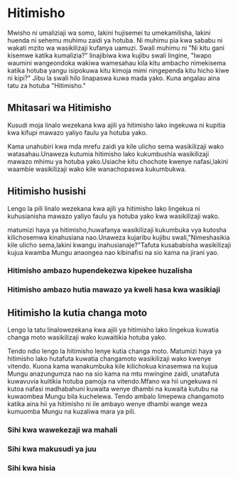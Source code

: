 # Hitimisho

Mwisho ni umaliziaji wa somo, lakini hujisemei tu umekamilisha, lakini huenda ni sehemu muhimu zaidi ya hotuba. Ni muhimu pia kwa sababu ni wakati mzito wa wasikilizaji kufanya uamuzi. Swali muhimu ni "Ni kitu gani kisemwe katika kumalizia?" linajibiwa kwa kujibu swali lingine, "Iwapo waumini wangeondoka wakiwa wamesahau kila kitu ambacho nimekisema katika hotuba yangu isipokuwa kitu kimoja mimi ningependa kitu hicho kiwe ni kipi?" Jibu la swali hilo linapaswa kuwa mada yako. Kuna angalau aina tatu za hotuba "Hitimisho."

## Mhitasari wa Hitimisho

Kusudi moja linalo wezekana kwa ajili ya hitimisho lako ingekuwa ni kupitia kwa kifupi mawazo yaliyo faulu ya hotuba yako.

Kama unahubiri kwa mda mrefu zaidi ya kile ulicho sema wasikilizaji wako watasahau.Unaweza kutumia hitimisho lako kukumbushia wasikilizaji mawazo mhimu ya hotuba yako.Usiache kitu chochote kwenye nafasi,lakini waambie wasikilizaji wako kile wanachopaswa kukumbukwa.

## Hitimisho husishi

Lengo la pili linalo wezekana kwa ajili ya hitimisho lako lingekua ni kuhusianisha mawazo yaliyo faulu ya hotuba yako kwa wasikilizaji wako.

matumizi haya ya hitimisho,huwafanya wasikilizaji kukumbuka vya kutosha kilichosemwa kinahusiana nao.Unaweza kujaribu kujibu swali,"Nimeshasikia kile ulicho sema,lakini kwangu inahusianaje?"Tafuta kusababisha wasikilizaji kujua kwamba Mungu anaongea nao kibinafisi na sio kama na jirani yao.

### Hitimisho ambazo hupendekezwa kipekee huzalisha

### Hitimisho ambazo hutia mawazo ya kweli hasa kwa wasikiaji

## Hitimisho la kutia changa moto

Lengo la tatu linalowezekana kwa ajili ya hitimisho lako lingekua kuwatia changa moto wasikilizaji wako kuwaitikia hotuba yako.

Tendo ndio lengo la hitimisho lenye kutia changa moto. Matumizi haya ya hitimisho lako hutafuta kuwatia changamoto wasikilizaji wako kwenye vitendo. Kuona kama wanakumbuka kile kilichokua kinasemwa na kujua Mungu anazungumza nao na sio kama na mtu mwingine zaidi, unatafuta kuwavuvia kuitikia hotuba pamoja na vitendo.Mfano wa hii ungekuwa ni kutoa nafasi madhabahuni kuwaita wenye dhambi na kuwaita kutubu na kuwaombea Mungu bila kuchelewa. Tendo ambalo limepewa changamoto katika aina hii ya hitimisho ni ile ambayo wenye dhambi wange weza kumuomba Mungu na kuzaliwa mara ya pili.

### Sihi kwa wawekezaji wa mahali

### Sihi kwa makusudi ya juu

### Sihi kwa hisia

